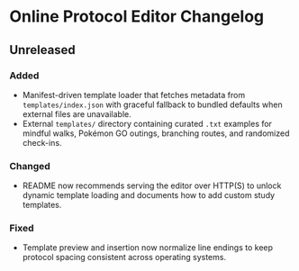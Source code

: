 # Online Protocol Editor Changelog

## Unreleased

### Added
- Manifest-driven template loader that fetches metadata from `templates/index.json` with graceful fallback to bundled defaults when external files are unavailable.
- External `templates/` directory containing curated `.txt` examples for mindful walks, Pokémon GO outings, branching routes, and randomized check-ins.

### Changed
- README now recommends serving the editor over HTTP(S) to unlock dynamic template loading and documents how to add custom study templates.

### Fixed
- Template preview and insertion now normalize line endings to keep protocol spacing consistent across operating systems.
